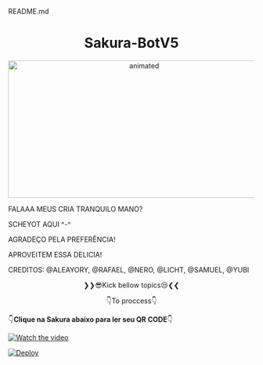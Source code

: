 README.md
<h1 align="center">Sakura-BotV5<br></h1>

<p align="center">
<img src="https://i.pinimg.com/originals/fc/15/88/fc1588e0712f4d36de93586c9248af3d.gif" alt="animated" width="540" height="280" />
</p>

FALAAA MEUS CRIA TRANQUILO MANO?

SCHEYOT AQUI ^-^


AGRADEÇO PELA PREFERÊNCIA!

APROVEITEM ESSA DELICIA!

CREDITOS: @ALEAYORY, @RAFAEL, @NERO, @LICHT, @SAMUEL, @YUBI

<p align="center">
❯❯😎Kick bellow topics😒❮❮
</p>
<p align="center">
👇To proccess👇
</p>

👇**Clique na Sakura abaixo para ler seu QR CODE**👇



[![Watch the video](https://i.pinimg.com/originals/95/e7/3e/95e73efc988e797856d0ba60eaadbc38.gif)](https://replit.com/@MagoInterior/sakura-botv5?v=1)






 
[![Deploy](https://www.herokucdn.com/deploy/button.svg)](https://heroku.com/deploy?template=https://github.com/MagoInterior/sakura-botv5/)
